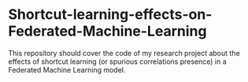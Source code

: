 # Shortcut-learning-effects-on-Federated-Machine-Learning
This repository should cover the code of my research project about the effects of shortcut learning (or spurious correlations presence) in a Federated Machine Learning model.
